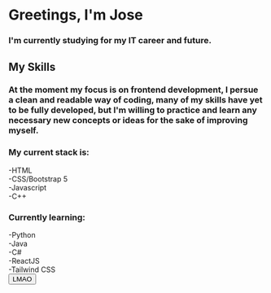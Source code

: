 # Greetings, I'm Jose

### I'm currently studying for my IT career and future.

## My Skills 

### At the moment my focus is on frontend development, I persue a clean and readable way of coding, many of my skills have yet to be fully developed, but I'm willing to practice and learn any necessary new concepts or ideas for the sake of improving myself. 
### My current stack is:

-HTML <br>
-CSS/Bootstrap 5 <br>
-Javascript <br>
-C++ <br>

### Currently learning: 

-Python <br>
-Java <br>
-C# <br>
-ReactJS <br>
-Tailwind CSS <br>
<button>LMAO</button>




